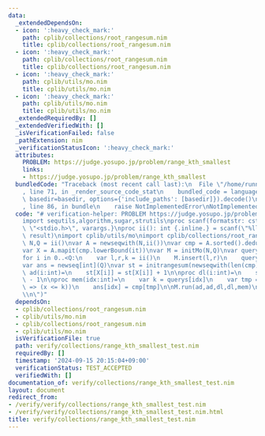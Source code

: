 ```yaml
---
data:
  _extendedDependsOn:
  - icon: ':heavy_check_mark:'
    path: cplib/collections/root_rangesum.nim
    title: cplib/collections/root_rangesum.nim
  - icon: ':heavy_check_mark:'
    path: cplib/collections/root_rangesum.nim
    title: cplib/collections/root_rangesum.nim
  - icon: ':heavy_check_mark:'
    path: cplib/utils/mo.nim
    title: cplib/utils/mo.nim
  - icon: ':heavy_check_mark:'
    path: cplib/utils/mo.nim
    title: cplib/utils/mo.nim
  _extendedRequiredBy: []
  _extendedVerifiedWith: []
  _isVerificationFailed: false
  _pathExtension: nim
  _verificationStatusIcon: ':heavy_check_mark:'
  attributes:
    PROBLEM: https://judge.yosupo.jp/problem/range_kth_smallest
    links:
    - https://judge.yosupo.jp/problem/range_kth_smallest
  bundledCode: "Traceback (most recent call last):\n  File \"/home/runner/.local/lib/python3.10/site-packages/onlinejudge_verify/documentation/build.py\"\
    , line 71, in _render_source_code_stat\n    bundled_code = language.bundle(stat.path,\
    \ basedir=basedir, options={'include_paths': [basedir]}).decode()\n  File \"/home/runner/.local/lib/python3.10/site-packages/onlinejudge_verify/languages/nim.py\"\
    , line 86, in bundle\n    raise NotImplementedError\nNotImplementedError\n"
  code: "# verification-helper: PROBLEM https://judge.yosupo.jp/problem/range_kth_smallest\n\
    import sequtils,algorithm,sugar,strutils\nproc scanf(formatstr: cstring){.header:\
    \ \"<stdio.h>\", varargs.}\nproc ii(): int {.inline.} = scanf(\"%lld\\n\", addr\
    \ result)\nimport cplib/utils/mo\nimport cplib/collections/root_rangesum\n\nvar\
    \ N,Q = ii()\nvar A = newseqwith(N,ii())\nvar cmp = A.sorted().deduplicate(true)\n\
    var X = A.mapit(cmp.lowerBound(it))\nvar M = initMo(N,Q)\nvar querys : seq[int]\n\
    for i in 0..<Q:\n    var l,r,k = ii()\n    M.insert(l,r)\n    querys.add(k)\n\
    var ans = newseq[int](Q)\nvar st = initrangesum(newseqwith(len(cmp),0))\n\nproc\
    \ ad(i:int)=\n    st[X[i]] = st[X[i]] + 1\n\nproc dl(i:int)=\n    st[X[i]] = st[X[i]]\
    \ - 1\n\nproc mem(idx:int)=\n    var k = querys[idx]\n    var tmp = st.max_right(0,(x:int)\
    \ => (x <= k))\n    ans[idx] = cmp[tmp]\n\nM.run(ad,ad,dl,dl,mem)\n\necho ans.join(\"\
    \\n\")"
  dependsOn:
  - cplib/collections/root_rangesum.nim
  - cplib/utils/mo.nim
  - cplib/collections/root_rangesum.nim
  - cplib/utils/mo.nim
  isVerificationFile: true
  path: verify/collections/range_kth_smallest_test.nim
  requiredBy: []
  timestamp: '2024-09-15 20:15:04+09:00'
  verificationStatus: TEST_ACCEPTED
  verifiedWith: []
documentation_of: verify/collections/range_kth_smallest_test.nim
layout: document
redirect_from:
- /verify/verify/collections/range_kth_smallest_test.nim
- /verify/verify/collections/range_kth_smallest_test.nim.html
title: verify/collections/range_kth_smallest_test.nim
---
```

